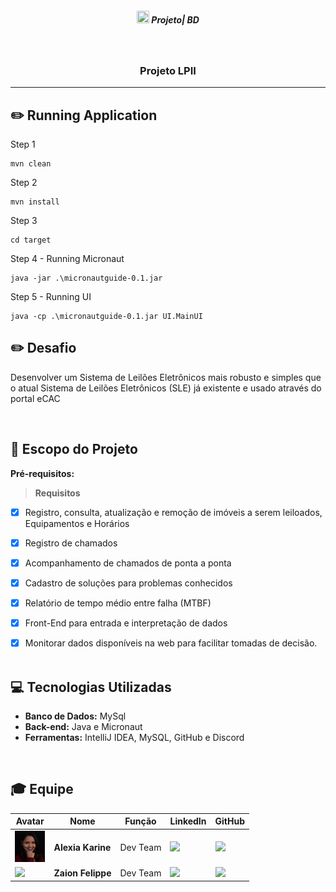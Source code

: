 <h5 align="center"> <img src = "https://github.com/Time-1-ADS/ProjetoGSW/blob/sprints/Imagens%20Geral/Fatec_logo.png" width="20" height="20" /> Projeto| BD </h5>

<br>

<p align="center">
      <h3 align="center"> Projeto LPII </h3>
<p align="center">
<hr>


## :pencil2: Running Application 
Step 1

```
mvn clean
```

Step 2
```
mvn install
```

Step 3 
```
cd target
```

Step 4 - Running Micronaut
```
java -jar .\micronautguide-0.1.jar
```

Step 5 - Running UI
```
java -cp .\micronautguide-0.1.jar UI.MainUI
```



## :pencil2: Desafio

Desenvolver um Sistema de Leilões Eletrônicos
mais robusto e simples que o atual Sistema de Leilões Eletrônicos (SLE) já existente e usado
através do portal eCAC

<br>

## :dart: Escopo do Projeto

**Pré-requisitos:**

 > **Requisitos**

 - [x]  Registro, consulta, atualização e remoção de imóveis a serem leiloados, Equipamentos e Horários
 - [x]  Registro de chamados
 - [x]  Acompanhamento de chamados de ponta a ponta
 - [x]  Cadastro de soluções para problemas conhecidos
 - [x]  Relatório de tempo médio entre falha (MTBF)
 - [x]  Front-End para entrada e interpretação de dados
 - [x]  Monitorar dados disponíveis na web para facilitar tomadas de decisão.<br><br>


## :computer: Tecnologias Utilizadas

* **Banco de Dados:** MySql 
* **Back-end:** Java e Micronaut
* **Ferramentas:** IntelliJ IDEA, MySQL, GitHub e Discord

<br>

## :mortar_board: Equipe 

|Avatar|Nome|Função|LinkedIn|GitHub|
| -------- |-------- |-------- |-------- |-------- |
<img src = "https://github.com/EquipeFatec/api-5/blob/main/images/Time/Alexia.jpg" height="50"/> |**Alexia Karine**|Dev Team|[<img src="https://img.shields.io/badge/linkedin-%230077B5.svg?&style=for-the-badge&logo=linkedin&logoColor=white" />](https://www.linkedin.com/in/alexia-karine-silva-5b0a79116/)|[<img src="https://camo.githubusercontent.com/fbc3df79ffe1a99e482b154b29262ecbb10d6ee4ed22faa82683aa653d72c4e1/68747470733a2f2f696d672e736869656c64732e696f2f62616467652f4769744875622d3130303030303f7374796c653d666f722d7468652d6261646765266c6f676f3d676974687562266c6f676f436f6c6f723d7768697465" />](https://github.com/alexiakarine)
<img src = "https://avatars.githubusercontent.com/u/81268185?v=4" height="50"/> |**Zaion Felippe**|Dev Team|[<img src="https://img.shields.io/badge/linkedin-%230077B5.svg?&style=for-the-badge&logo=linkedin&logoColor=white" />](https://www.linkedin.com/in/zaion-gomes-b17657214/)|[<img src="https://camo.githubusercontent.com/fbc3df79ffe1a99e482b154b29262ecbb10d6ee4ed22faa82683aa653d72c4e1/68747470733a2f2f696d672e736869656c64732e696f2f62616467652f4769744875622d3130303030303f7374796c653d666f722d7468652d6261646765266c6f676f3d676974687562266c6f676f436f6c6f723d7768697465" />](https://github.com/ZaionKun)

<br>
